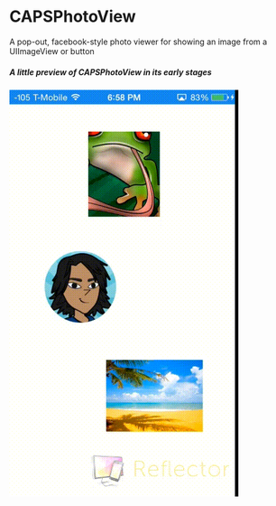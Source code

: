 CAPSPhotoView
=============

A pop-out, facebook-style photo viewer for showing an image from a UIImageView or button


##### A little preview of CAPSPhotoView in its early stages

![PhotoViewPreview](https://github.com/uacaps/ResourceRepo/blob/master/CAPSPhotoView/PhotoViewPreview.gif?raw=true)


